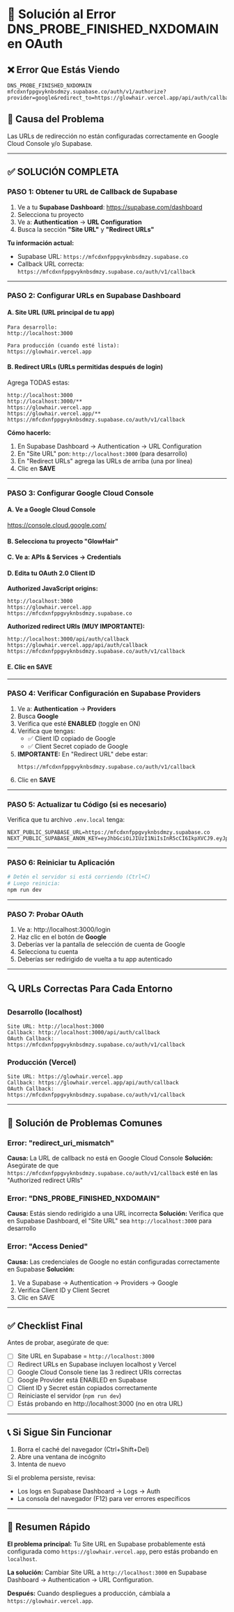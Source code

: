 # 🔧 Solución al Error DNS_PROBE_FINISHED_NXDOMAIN en OAuth

## ❌ Error Que Estás Viendo
```
DNS_PROBE_FINISHED_NXDOMAIN
mfcdxnfppgvyknbsdmzy.supabase.co/auth/v1/authorize?provider=google&redirect_to=https://glowhair.vercel.app/api/auth/callback
```

## 🎯 Causa del Problema
Las URLs de redirección no están configuradas correctamente en Google Cloud Console y/o Supabase.

---

## ✅ SOLUCIÓN COMPLETA

### PASO 1: Obtener tu URL de Callback de Supabase

1. Ve a tu **Supabase Dashboard**: https://supabase.com/dashboard
2. Selecciona tu proyecto
3. Ve a: **Authentication** → **URL Configuration**
4. Busca la sección **"Site URL"** y **"Redirect URLs"**

**Tu información actual:**
- Supabase URL: `https://mfcdxnfppgvyknbsdmzy.supabase.co`
- Callback URL correcta: `https://mfcdxnfppgvyknbsdmzy.supabase.co/auth/v1/callback`

---

### PASO 2: Configurar URLs en Supabase Dashboard

#### A. Site URL (URL principal de tu app)
```
Para desarrollo:
http://localhost:3000

Para producción (cuando esté lista):
https://glowhair.vercel.app
```

#### B. Redirect URLs (URLs permitidas después de login)
Agrega TODAS estas:
```
http://localhost:3000
http://localhost:3000/**
https://glowhair.vercel.app
https://glowhair.vercel.app/**
https://mfcdxnfppgvyknbsdmzy.supabase.co/auth/v1/callback
```

**Cómo hacerlo:**
1. En Supabase Dashboard → Authentication → URL Configuration
2. En "Site URL" pon: `http://localhost:3000` (para desarrollo)
3. En "Redirect URLs" agrega las URLs de arriba (una por línea)
4. Clic en **SAVE**

---

### PASO 3: Configurar Google Cloud Console

#### A. Ve a Google Cloud Console
https://console.cloud.google.com/

#### B. Selecciona tu proyecto "GlowHair"

#### C. Ve a: APIs & Services → Credentials

#### D. Edita tu OAuth 2.0 Client ID

**Authorized JavaScript origins:**
```
http://localhost:3000
https://glowhair.vercel.app
https://mfcdxnfppgvyknbsdmzy.supabase.co
```

**Authorized redirect URIs (MUY IMPORTANTE):**
```
http://localhost:3000/api/auth/callback
https://glowhair.vercel.app/api/auth/callback
https://mfcdxnfppgvyknbsdmzy.supabase.co/auth/v1/callback
```

#### E. Clic en **SAVE**

---

### PASO 4: Verificar Configuración en Supabase Providers

1. Ve a: **Authentication** → **Providers**
2. Busca **Google**
3. Verifica que esté **ENABLED** (toggle en ON)
4. Verifica que tengas:
   - ✅ Client ID copiado de Google
   - ✅ Client Secret copiado de Google
5. **IMPORTANTE:** En "Redirect URL" debe estar:
   ```
   https://mfcdxnfppgvyknbsdmzy.supabase.co/auth/v1/callback
   ```
6. Clic en **SAVE**

---

### PASO 5: Actualizar tu Código (si es necesario)

Verifica que tu archivo `.env.local` tenga:

```env
NEXT_PUBLIC_SUPABASE_URL=https://mfcdxnfppgvyknbsdmzy.supabase.co
NEXT_PUBLIC_SUPABASE_ANON_KEY=eyJhbGciOiJIUzI1NiIsInR5cCI6IkpXVCJ9.eyJpc3MiOiJzdXBhYmFzZSIsInJlZiI6Im1mY2R4bmZwcGd2eWtuYnNkbXp5Iiwicm9sZSI6ImFub24iLCJpYXQiOjE3NTkwMzQ2MDMsImV4cCI6MjA3NDYxMDYwM30.jMZJpu67wr6TEaq8YrGMDij6aJrerzPnNLpifv3GdIg
```

---

### PASO 6: Reiniciar tu Aplicación

```bash
# Detén el servidor si está corriendo (Ctrl+C)
# Luego reinicia:
npm run dev
```

---

### PASO 7: Probar OAuth

1. Ve a: http://localhost:3000/login
2. Haz clic en el botón de **Google**
3. Deberías ver la pantalla de selección de cuenta de Google
4. Selecciona tu cuenta
5. Deberías ser redirigido de vuelta a tu app autenticado

---

## 🔍 URLs Correctas Para Cada Entorno

### **Desarrollo (localhost)**
```
Site URL: http://localhost:3000
Callback: http://localhost:3000/api/auth/callback
OAuth Callback: https://mfcdxnfppgvyknbsdmzy.supabase.co/auth/v1/callback
```

### **Producción (Vercel)**
```
Site URL: https://glowhair.vercel.app
Callback: https://glowhair.vercel.app/api/auth/callback
OAuth Callback: https://mfcdxnfppgvyknbsdmzy.supabase.co/auth/v1/callback
```

---

## 🐛 Solución de Problemas Comunes

### Error: "redirect_uri_mismatch"
**Causa:** La URL de callback no está en Google Cloud Console
**Solución:** Asegúrate de que `https://mfcdxnfppgvyknbsdmzy.supabase.co/auth/v1/callback` esté en las "Authorized redirect URIs"

### Error: "DNS_PROBE_FINISHED_NXDOMAIN"
**Causa:** Estás siendo redirigido a una URL incorrecta
**Solución:** Verifica que en Supabase Dashboard, el "Site URL" sea `http://localhost:3000` para desarrollo

### Error: "Access Denied"
**Causa:** Las credenciales de Google no están configuradas correctamente en Supabase
**Solución:** 
1. Ve a Supabase → Authentication → Providers → Google
2. Verifica Client ID y Client Secret
3. Clic en SAVE

---

## ✅ Checklist Final

Antes de probar, asegúrate de que:

- [ ] Site URL en Supabase = `http://localhost:3000`
- [ ] Redirect URLs en Supabase incluyen localhost y Vercel
- [ ] Google Cloud Console tiene las 3 redirect URIs correctas
- [ ] Google Provider está ENABLED en Supabase
- [ ] Client ID y Secret están copiados correctamente
- [ ] Reiniciaste el servidor (`npm run dev`)
- [ ] Estás probando en http://localhost:3000 (no en otra URL)

---

## 📞 Si Sigue Sin Funcionar

1. Borra el caché del navegador (Ctrl+Shift+Del)
2. Abre una ventana de incógnito
3. Intenta de nuevo

Si el problema persiste, revisa:
- Los logs en Supabase Dashboard → Logs → Auth
- La consola del navegador (F12) para ver errores específicos

---

## 🎯 Resumen Rápido

**El problema principal:** Tu Site URL en Supabase probablemente está configurada como `https://glowhair.vercel.app`, pero estás probando en `localhost`.

**La solución:** Cambiar Site URL a `http://localhost:3000` en Supabase Dashboard → Authentication → URL Configuration.

**Después:** Cuando despliegues a producción, cámbiala a `https://glowhair.vercel.app`.
